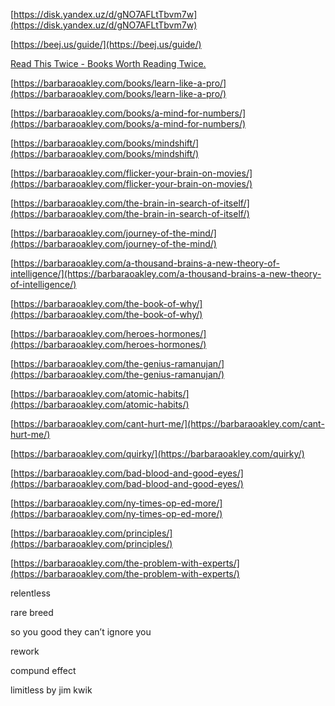 [https://disk.yandex.uz/d/gNO7AFLtTbvm7w](https://disk.yandex.uz/d/gNO7AFLtTbvm7w)

[https://beej.us/guide/](https://beej.us/guide/)

[Read This Twice - Books Worth Reading Twice.](https://www.readthistwice.com/)

[https://barbaraoakley.com/books/learn-like-a-pro/](https://barbaraoakley.com/books/learn-like-a-pro/)

[https://barbaraoakley.com/books/a-mind-for-numbers/](https://barbaraoakley.com/books/a-mind-for-numbers/)

[https://barbaraoakley.com/books/mindshift/](https://barbaraoakley.com/books/mindshift/)

[https://barbaraoakley.com/flicker-your-brain-on-movies/](https://barbaraoakley.com/flicker-your-brain-on-movies/)

[https://barbaraoakley.com/the-brain-in-search-of-itself/](https://barbaraoakley.com/the-brain-in-search-of-itself/)

[https://barbaraoakley.com/journey-of-the-mind/](https://barbaraoakley.com/journey-of-the-mind/)

[https://barbaraoakley.com/a-thousand-brains-a-new-theory-of-intelligence/](https://barbaraoakley.com/a-thousand-brains-a-new-theory-of-intelligence/)

[https://barbaraoakley.com/the-book-of-why/](https://barbaraoakley.com/the-book-of-why/)

[https://barbaraoakley.com/heroes-hormones/](https://barbaraoakley.com/heroes-hormones/)

[https://barbaraoakley.com/the-genius-ramanujan/](https://barbaraoakley.com/the-genius-ramanujan/)

[https://barbaraoakley.com/atomic-habits/](https://barbaraoakley.com/atomic-habits/)

[https://barbaraoakley.com/cant-hurt-me/](https://barbaraoakley.com/cant-hurt-me/)

[https://barbaraoakley.com/quirky/](https://barbaraoakley.com/quirky/)

[https://barbaraoakley.com/bad-blood-and-good-eyes/](https://barbaraoakley.com/bad-blood-and-good-eyes/)

[https://barbaraoakley.com/ny-times-op-ed-more/](https://barbaraoakley.com/ny-times-op-ed-more/)

[https://barbaraoakley.com/principles/](https://barbaraoakley.com/principles/)

[https://barbaraoakley.com/the-problem-with-experts/](https://barbaraoakley.com/the-problem-with-experts/)

relentless

rare breed

so you good they can’t ignore you

rework

compund effect

limitless by jim kwik